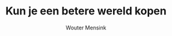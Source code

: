 ---
title: "Kun je een betere wereld kopen"
author: "Wouter Mensink"
isbn: ""
isbn13: "9789089534521"
rating: "3"
publisher: "boom"
pages: "159"
publishYear: "2015"
read: ""
goodreads_id: "25642318"
language: "nl"
---